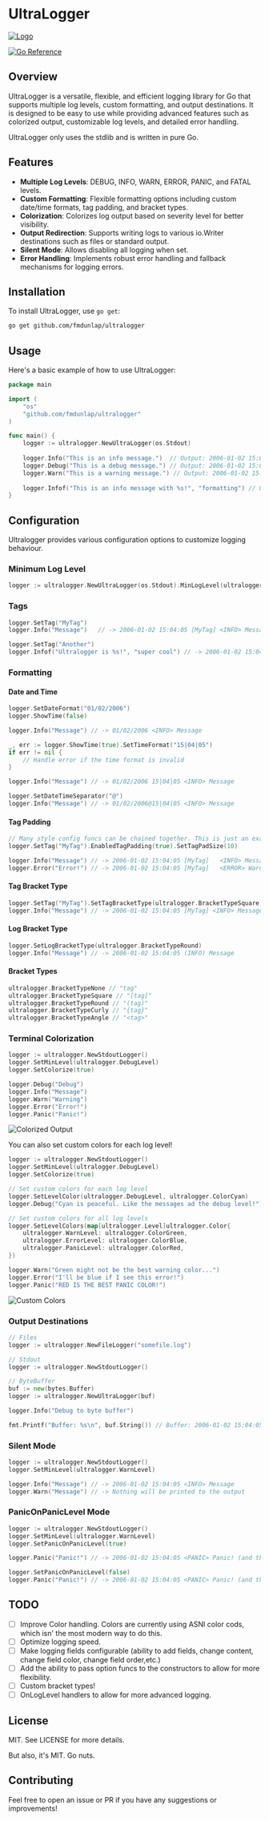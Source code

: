 # UltraLogger

[![Logo](/git/logo.png)](https://github.com/fmdunlap/ultralogger)

[![Go Reference](https://pkg.go.dev/badge/github.com/fmdunlap/go-ultralogger.svg)](https://pkg.go.dev/github.com/fmdunlap/go-ultralogger)

## Overview
UltraLogger is a versatile, flexible, and efficient logging library for Go that supports multiple log levels, custom
formatting, and output destinations. It is designed to be easy to use while providing advanced features such as
colorized output, customizable log levels, and detailed error handling.

UltraLogger only uses the stdlib and is written in pure Go.

## Features
- **Multiple Log Levels**: DEBUG, INFO, WARN, ERROR, PANIC, and FATAL levels.
- **Custom Formatting**: Flexible formatting options including custom date/time formats, tag padding, and bracket types.
- **Colorization**: Colorizes log output based on severity level for better visibility.
- **Output Redirection**: Supports writing logs to various io.Writer destinations such as files or standard output.
- **Silent Mode**: Allows disabling all logging when set.
- **Error Handling**: Implements robust error handling and fallback mechanisms for logging errors.

## Installation
To install UltraLogger, use `go get`:
```sh
go get github.com/fmdunlap/ultralogger
```

## Usage
Here's a basic example of how to use UltraLogger:

```go
package main

import (
    "os"
    "github.com/fmdunlap/ultralogger"
)

func main() {
    logger := ultralogger.NewUltraLogger(os.Stdout)
    
    logger.Info("This is an info message.")  // Output: 2006-01-02 15:04:05 <INFO> This is an info message.
    logger.Debug("This is a debug message.") // Output: 2006-01-02 15:04:05 <DEBUG> This is a debug message.
    logger.Warn("This is a warning message.") // Output: 2006-01-02 15:04:05 <WARN> This is a warning message.
    
    logger.Infof("This is an info message with %s!", "formatting") // Output: 2006-01-02 15:04:05 <INFO> This is an info message with formatting!
}
```

## Configuration

Ultralogger provides various configuration options to customize logging behaviour.

### Minimum Log Level

```go
logger := ultralogger.NewUltraLogger(os.Stdout).MinLogLevel(ultralogger.LogLevelDebug)
```

### Tags

```go
logger.SetTag("MyTag")
logger.Info("Message")   // -> 2006-01-02 15:04:05 [MyTag] <INFO> Message

logger.SetTag("Another")
logger.Infof("Ultralogger is %s!", "super cool") // -> 2006-01-02 15:04:05 [Another] <INFO> Ultralogger is super cool!
```

### Formatting

#### Date and Time

```go
logger.SetDateFormat("01/02/2006")
logger.ShowTime(false)

logger.Info("Message") // -> 01/02/2006 <INFO> Message

_, err := logger.ShowTime(true).SetTimeFormat("15|04|05")
if err != nil {
    // Handle error if the time format is invalid
}

logger.Info("Message") // -> 01/02/2006 15|04|05 <INFO> Message

logger.SetDateTimeSeparator("@")
logger.Info("Message") // -> 01/02/2006@15|04|05 <INFO> Message
```

#### Tag Padding
```go
// Many style config funcs can be chained together. This is just an example.
logger.SetTag("MyTag").EnabledTagPadding(true).SetTagPadSize(10)

logger.Info("Message") // -> 2006-01-02 15:04:05 [MyTag]   <INFO> Message
logger.Error("Error!") // -> 2006-01-02 15:04:05 [MyTag]   <ERROR> Warning!
```

#### Tag Bracket Type
```go
logger.SetTag("MyTag").SetTagBracketType(ultralogger.BracketTypeSquare)
logger.Info("Message") // -> 2006-01-02 15:04:05 [MyTag] <INFO> Message
```

#### Log Bracket Type
```go
logger.SetLogBracketType(ultralogger.BracketTypeRound)
logger.Info("Message") // -> 2006-01-02 15:04:05 (INFO) Message
```

#### Bracket Types

```go
ultralogger.BracketTypeNone // "tag"
ultralogger.BracketTypeSquare // "[tag]"
ultralogger.BracketTypeRound // "(tag)"
ultralogger.BracketTypeCurly // "{tag}"
ultralogger.BracketTypeAngle // "<tag>"
```

### Terminal Colorization

```go
logger := ultralogger.NewStdoutLogger()
logger.SetMinLevel(ultralogger.DebugLevel)
logger.SetColorize(true)

logger.Debug("Debug")
logger.Info("Message")
logger.Warn("Warning")
logger.Error("Error!")
logger.Panic("Panic!")
```

![Colorized Output](/git/colorized.png)

You can also set custom colors for each log level!

```go
logger := ultralogger.NewStdoutLogger()
logger.SetMinLevel(ultralogger.DebugLevel)
logger.SetColorize(true)

// Set custom colors for each log level
logger.SetLevelColor(ultralogger.DebugLevel, ultralogger.ColorCyan)
logger.Debug("Cyan is peaceful. Like the messages ad the debug level!")

// Set custom colors for all log levels
logger.SetLevelColors(map[ultralogger.Level]ultralogger.Color{
    ultralogger.WarnLevel: ultralogger.ColorGreen,
    ultralogger.ErrorLevel: ultralogger.ColorBlue,
    ultralogger.PanicLevel: ultralogger.ColorRed,
})

logger.Warn("Green might not be the best warning color...")
logger.Error("I'll be blue if I see this error!")
logger.Panic("RED IS THE BEST PANIC COLOR!")
```

![Custom Colors](/git/custom_colors.png)

### Output Destinations

```go
// Files
logger := ultralogger.NewFileLogger("somefile.log")

// Stdout
logger := ultralogger.NewStdoutLogger()

// ByteBuffer
buf := new(bytes.Buffer)
logger := ultralogger.NewUltraLogger(buf)

logger.Info("Debug to byte buffer")

fmt.Printf("Buffer: %s\n", buf.String()) // Buffer: 2006-01-02 15:04:05 <INFO> Debug to byte buffer
```

### Silent Mode

```go
logger := ultralogger.NewStdoutLogger()
logger.SetMinLevel(ultralogger.WarnLevel)

logger.Info("Message") // -> 2006-01-02 15:04:05 <INFO> Message
logger.Warn("Message") // -> Nothing will be printed to the output
```

### PanicOnPanicLevel Mode

```go
logger := ultralogger.NewStdoutLogger()
logger.SetMinLevel(ultralogger.WarnLevel)
logger.SetPanicOnPanicLevel(true)

logger.Panic("Panic!") // -> 2006-01-02 15:04:05 <PANIC> Panic! (and then panics)

logger.SetPanicOnPanicLevel(false)
logger.Panic("Panic!") // -> 2006-01-02 15:04:05 <PANIC> Panic! (and then does not panic)
```

## TODO

- [ ] Improve Color handling. Colors are currently using ASNI color cods, which isn' the most modern way to do this.
- [ ] Optimize logging speed.
- [ ] Make logging fields configurable (ability to add fields, change content, change field color, change field order,etc.)
- [ ] Add the ability to pass option funcs to the constructors to allow for more flexibility.
- [ ] Custom bracket types!
- [ ] OnLogLevel handlers to allow for more advanced logging.

## License

MIT. See LICENSE for more details.

But also, it's MIT. Go nuts.

## Contributing

Feel free to open an issue or PR if you have any suggestions or improvements!